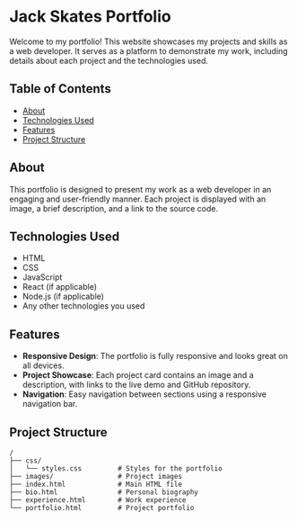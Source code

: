 # Jack Skates Portfolio

Welcome to my portfolio! This website showcases my projects and skills as a web developer. It serves as a platform to demonstrate my work, including details about each project and the technologies used.

## Table of Contents

- [About](#about)
- [Technologies Used](#technologies-used)
- [Features](#features)
- [Project Structure](#project-structure)

## About

This portfolio is designed to present my work as a web developer in an engaging and user-friendly manner. Each project is displayed with an image, a brief description, and a link to the source code. 

## Technologies Used

- HTML
- CSS
- JavaScript
- React (if applicable)
- Node.js (if applicable)
- Any other technologies you used

## Features

- **Responsive Design**: The portfolio is fully responsive and looks great on all devices.
- **Project Showcase**: Each project card contains an image and a description, with links to the live demo and GitHub repository.
- **Navigation**: Easy navigation between sections using a responsive navigation bar.

## Project Structure

```plaintext
/
├── css/
│   └── styles.css         # Styles for the portfolio
├── images/                # Project images
├── index.html             # Main HTML file
├── bio.html               # Personal biography
├── experience.html        # Work experience
└── portfolio.html         # Project portfolio
